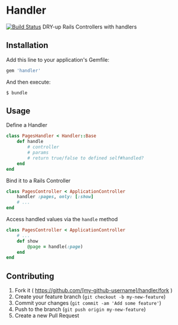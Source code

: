 # Handler
[![Build Status](https://travis-ci.org/acuppy/handler.svg?branch=master)](https://travis-ci.org/acuppy/handler)
DRY-up Rails Controllers with handlers

## Installation

Add this line to your application's Gemfile:

```ruby
gem 'handler'
```

And then execute:

    $ bundle

## Usage

Define a Handler

```ruby
class PagesHandler < Handler::Base
    def handle
        # controller
        # params
        # return true/false to defined self#handled?
    end
end
```

Bind it to a Rails Controller

```ruby
class PagesController < ApplicationController
    handler :pages, only: [:show]
    # ...
end
```

Access handled values via the `handle` method
```ruby
class PagesController < ApplicationController
    # ...
    def show
        @page = handle(:page)
    end
end
```

## Contributing

1. Fork it ( https://github.com/[my-github-username]/handler/fork )
2. Create your feature branch (`git checkout -b my-new-feature`)
3. Commit your changes (`git commit -am 'Add some feature'`)
4. Push to the branch (`git push origin my-new-feature`)
5. Create a new Pull Request
